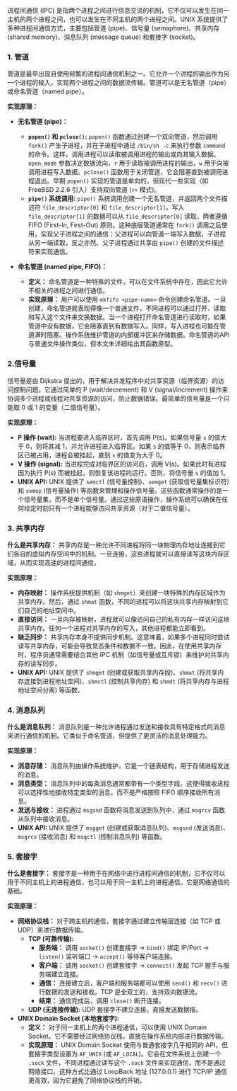 
进程间通信 (IPC) 是指两个进程之间进行信息交流的机制，它不仅可以发生在同一主机的两个进程之间，也可以发生在不同主机的两个进程之间。UNIX 系统提供了多种进程间通信方式，主要包括管道 (pipe)、信号量 (semaphore)、共享内存 (shared memory)、消息队列 (message queue) 和套接字 (socket)。

### 1. 管道

管道是最早出现且使用频繁的进程间通信机制之一。它允许一个进程的输出作为另一个进程的输入，实现两个进程之间的数据流传输。管道可以是无名管道（pipe）或命名管道（named pipe）。

**实现原理：**

*   **无名管道 (pipe)：**
    *   **`popen()` 和 `pclose()`:** `popen()` 函数通过创建一个双向管道，然后调用 `fork()` 产生子进程，并在子进程中通过 `/bin/sh -c` 来执行参数 `command` 的命令。这样，调用进程可以读取被调用进程的输出或向其输入数据。`open_mode` 参数决定数据流向，`r` 用于读取被调用进程的输出，`w` 用于向被调用进程写入数据。`pclose()` 函数用于关闭管道，它会阻塞直到被调用进程退出。早期 `popen()` 实现的管道是单向的，但现代一些实现（如 FreeBSD 2.2.6 引入）支持双向管道 (`r+` 模式)。
    *   **`pipe()` 系统调用:** `pipe()` 系统调用创建一个无名管道，并返回两个文件描述符 `file_descriptor[0]` 和 `file_descriptor[1]`。写入 `file_descriptor[1]` 的数据可以从 `file_descriptor[0]` 读取，两者遵循 FIFO (First-In, First-Out) 原则。这种底层管道通常在 `fork()` 调用之后使用，实现父子进程之间的通信：父进程可以向管道一端写入数据，子进程从另一端读取，反之亦然。父子进程通过共享由 `pipe()` 创建的文件描述符来实现通信。

*   **命名管道 (named pipe, FIFO)：**
    *   **定义：** 命名管道是一种特殊的文件，可以在文件系统中存在，因此它允许不相关的进程之间进行通信。
    *   **实现原理：** 用户可以使用 `mkfifo <pipe-name>` 命令创建命名管道。一旦创建，命名管道就表现得像一个普通文件，不同进程可以通过打开、读取和写入这个文件来交换数据。当一个进程打开命名管道进行读取时，如果管道中没有数据，它会阻塞直到有数据写入。同样，写入进程也可能在管道满时阻塞。操作系统维护管道的内部缓冲区来存储数据。命名管道的API与普通文件操作类似，但本文未详细给出其函数原型。

### 2.信号量

信号量是由 Dijkstra 提出的，用于解决并发程序中对共享资源（临界资源）的访问控制问题。它通过简单的 P (wait/decrement) 和 V (signal/increment) 操作来协调多个进程或线程对共享资源的访问，防止数据错误。最简单的信号量是一个只能取 0 或 1 的变量（二值信号量）。

**实现原理：**

*   **P 操作 (wait):** 当进程要进入临界区时，首先调用 P(s)。如果信号量 `s` 的值大于 0，则将其减 1，并允许进程进入临界区。如果 `s` 的值等于 0，则表示临界区已被占用，进程会被挂起，直到 `s` 的值变为大于 0。
*   **V 操作 (signal):** 当进程完成对临界区的访问后，调用 V(s)。如果此时有进程因为执行 P(s) 而被挂起，则恢复该进程的运行。否则，将信号量 `s` 的值加 1。
*   **UNIX API:** UNIX 提供了 `semctl` (信号量控制)、`semget` (获取信号量集标识符) 和 `semop` (信号量操作) 等函数来管理和操作信号量。这些函数通常操作的是一个信号量集，而不是单个信号量。通过这些原语操作，操作系统可以确保在任何给定时刻只有一个进程能够访问共享资源（对于二值信号量）。

### 3. 共享内存

**什么是共享内存：**
共享内存是一种允许不同进程将同一块物理内存地址连接到它们各自的虚拟内存空间中的机制。一旦连接，这些进程就可以直接读写这块内存区域，从而实现高速的进程间通信。

**实现原理：**

*   **内存映射：** 操作系统提供机制（如 `shmget`）来创建一块特殊的内存区域作为共享内存。然后，通过 `shmat` 函数，不同的进程可以将这块共享内存映射到它们自己的地址空间中。
*   **直接访问：** 一旦内存被映射，进程就可以像访问自己的私有内存一样访问这块共享内存。任何一个进程对共享内存的写入，其他进程都能立即看到。
*   **缺乏同步：** 共享内存本身不提供同步机制。这意味着，如果多个进程同时尝试读写共享内存，可能会导致竞态条件和数据不一致。因此，在使用共享内存时，程序员通常需要结合其他 IPC 机制（如信号量或互斥锁）来维护对共享内存的读写同步。
*   **UNIX API:** UNIX 提供了 `shmget` (创建或获取共享内存段)、`shmat` (将共享内存连接到进程地址空间)、`shmctl` (控制共享内存) 和 `shmdt` (将共享内存与进程地址空间分离) 等函数。

### 4. 消息队列

**什么是消息队列：**
消息队列是一种允许进程通过发送和接收具有特定格式的消息来进行通信的机制。它类似于命名管道，但提供了更灵活的消息处理能力。

**实现原理：**

*   **消息存储：** 消息队列由操作系统维护，它是一个链表结构，用于存储进程发送的消息。
*   **消息类型：** 消息队列中的每条消息通常都带有一个类型字段。这使得接收进程可以选择性地接收特定类型的消息，而不是严格按照 FIFO 顺序接收所有消息。
*   **发送与接收：** 进程通过 `msgsnd` 函数将消息发送到队列中，通过 `msgrcv` 函数从队列中接收消息。
*   **UNIX API:** UNIX 提供了 `msgget` (创建或获取消息队列)、`msgsnd` (发送消息)、`msgrcv` (接收消息) 和 `msgctl` (控制消息队列) 等函数。

### 5. 套接字

**什么是套接字：**
套接字是一种用于在网络中进行进程间通信的机制，它不仅可以用于不同主机上的进程通信，也可以用于同一主机上的进程通信。它是网络通信的基础。

**实现原理：**

*   **网络协议栈：** 对于跨主机的通信，套接字通过建立传输层连接（如 TCP 或 UDP）来进行数据传输。
    *   **TCP (可靠传输):**
        *   **服务端：** 调用 `socket()` 创建套接字 -> `bind()` 绑定 IP/Port -> `listen()` 监听端口 -> `accept()` 等待客户端连接。
        *   **客户端：** 调用 `socket()` 创建套接字 -> `connect()` 发起 TCP 握手与服务端建立连接。
        *   **通信：** 连接建立后，客户端和服务端都可以使用 `send()` 和 `recv()` 进行数据的发送和接收。TCP 是全双工的，支持双向数据流。
        *   **结束：** 通信完成后，调用 `close()` 断开连接。
    *   **UDP (无连接传输):** UDP 套接字不建立连接，直接发送数据报。
*   **UNIX Domain Socket (本地套接字):**
    *   **定义：** 对于同一主机上的两个进程通信，可以使用 UNIX Domain Socket。它不需要经过网络协议栈，直接在操作系统内部进行数据传输。
    *   **实现原理：** UNIX Domain Socket 使用与普通套接字几乎相同的 API，但套接字类型设置为 `AF_UNIX` (或 `AF_LOCAL`)。它会在文件系统上创建一个 `.sock` 文件，不同进程通过读写这个 `.sock` 文件来实现通信，而不是通过网络接口。这种方式比通过 LoopBack 地址 (127.0.0.1) 进行 TCP/IP 通信更高效，因为它避免了网络协议栈的开销。
